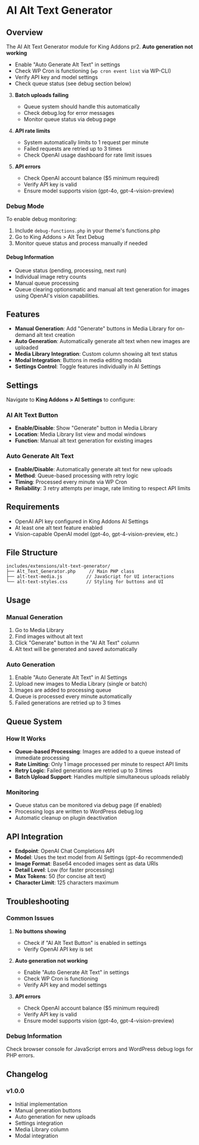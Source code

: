 # AI Alt Text Generator

## Overview

The AI Alt Text Generator module for King Addons pr2. **Auto generation not working**
   - Enable "Auto Generate Alt Text" in settings
   - Check WP Cron is functioning (`wp cron event list` via WP-CLI)
   - Verify API key and model settings
   - Check queue status (see debug section below)

3. **Batch uploads failing**
   - Queue system should handle this automatically
   - Check debug.log for error messages
   - Monitor queue status via debug page

4. **API rate limits**
   - System automatically limits to 1 request per minute
   - Failed requests are retried up to 3 times
   - Check OpenAI usage dashboard for rate limit issues

5. **API errors**
   - Check OpenAI account balance ($5 minimum required)
   - Verify API key is valid
   - Ensure model supports vision (gpt-4o, gpt-4-vision-preview)

### Debug Mode

To enable debug monitoring:
1. Include `debug-functions.php` in your theme's functions.php
2. Go to King Addons > Alt Text Debug
3. Monitor queue status and process manually if needed

#### Debug Information
- Queue status (pending, processing, next run)
- Individual image retry counts
- Manual queue processing
- Queue clearing optionsmatic and manual alt text generation for images using OpenAI's vision capabilities.

## Features

- **Manual Generation**: Add "Generate" buttons in Media Library for on-demand alt text creation
- **Auto Generation**: Automatically generate alt text when new images are uploaded
- **Media Library Integration**: Custom column showing alt text status
- **Modal Integration**: Buttons in media editing modals
- **Settings Control**: Toggle features individually in AI Settings

## Settings

Navigate to **King Addons > AI Settings** to configure:

### AI Alt Text Button
- **Enable/Disable**: Show "Generate" button in Media Library
- **Location**: Media Library list view and modal windows
- **Function**: Manual alt text generation for existing images

### Auto Generate Alt Text
- **Enable/Disable**: Automatically generate alt text for new uploads
- **Method**: Queue-based processing with retry logic
- **Timing**: Processed every minute via WP Cron
- **Reliability**: 3 retry attempts per image, rate limiting to respect API limits

## Requirements

- OpenAI API key configured in King Addons AI Settings
- At least one alt text feature enabled
- Vision-capable OpenAI model (gpt-4o, gpt-4-vision-preview, etc.)

## File Structure

```
includes/extensions/alt-text-generator/
├── Alt_Text_Generator.php     // Main PHP class
├── alt-text-media.js         // JavaScript for UI interactions
└── alt-text-styles.css       // Styling for buttons and UI
```

## Usage

### Manual Generation
1. Go to Media Library
2. Find images without alt text
3. Click "Generate" button in the "AI Alt Text" column
4. Alt text will be generated and saved automatically

### Auto Generation
1. Enable "Auto Generate Alt Text" in AI Settings
2. Upload new images to Media Library (single or batch)
3. Images are added to processing queue
4. Queue is processed every minute automatically
5. Failed generations are retried up to 3 times

## Queue System

### How It Works
- **Queue-based Processing**: Images are added to a queue instead of immediate processing
- **Rate Limiting**: Only 1 image processed per minute to respect API limits
- **Retry Logic**: Failed generations are retried up to 3 times
- **Batch Upload Support**: Handles multiple simultaneous uploads reliably

### Monitoring
- Queue status can be monitored via debug page (if enabled)
- Processing logs are written to WordPress debug.log
- Automatic cleanup on plugin deactivation

## API Integration

- **Endpoint**: OpenAI Chat Completions API
- **Model**: Uses the text model from AI Settings (gpt-4o recommended)
- **Image Format**: Base64 encoded images sent as data URIs
- **Detail Level**: Low (for faster processing)
- **Max Tokens**: 50 (for concise alt text)
- **Character Limit**: 125 characters maximum

## Troubleshooting

### Common Issues

1. **No buttons showing**
   - Check if "AI Alt Text Button" is enabled in settings
   - Verify OpenAI API key is set

2. **Auto generation not working**
   - Enable "Auto Generate Alt Text" in settings
   - Check WP Cron is functioning
   - Verify API key and model settings

3. **API errors**
   - Check OpenAI account balance ($5 minimum required)
   - Verify API key is valid
   - Ensure model supports vision (gpt-4o, gpt-4-vision-preview)

### Debug Information

Check browser console for JavaScript errors and WordPress debug logs for PHP errors.

## Changelog

### v1.0.0
- Initial implementation
- Manual generation buttons
- Auto generation for new uploads
- Settings integration
- Media Library column
- Modal integration
